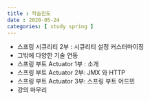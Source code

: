 ```yaml
---
title : 학습진도
date : 2020-05-24
categories: [ study spring ]
---
```

+ 스프링 시큐리티 2부 : 시큐리티 설정 커스터마이징
+ 그밖에 다양한 기술 연동
+ 스프링 부트 Actuator 1부 : 소개
+ 스프링 부트 Actuator 2부: JMX 와 HTTP
+ 스프링 부트 Actuator 3부: 스프링 부트 어드민
+ 강의 마무리
